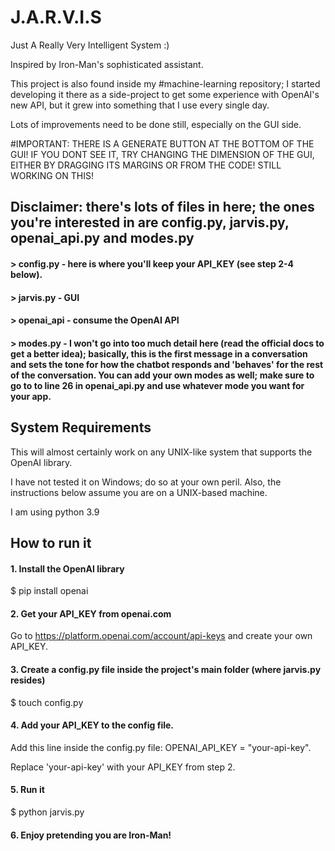 # J.A.R.V.I.S

Just A Really Very Intelligent System :)

Inspired by Iron-Man's sophisticated assistant.

This project is also found inside my #machine-learning repository; I started developing it there as a side-project to get some experience with OpenAI's new API, but it grew into something that I use every single day.

Lots of improvements need to be done still, especially on the GUI side.

#IMPORTANT: THERE IS A GENERATE BUTTON AT THE BOTTOM OF THE GUI! IF YOU DONT SEE IT, TRY CHANGING THE DIMENSION OF THE GUI, EITHER BY DRAGGING ITS MARGINS OR FROM THE CODE! STILL WORKING ON THIS!

## Disclaimer: there's lots of files in here; the ones you're interested in are config.py, jarvis.py, openai_api.py and modes.py

#### > config.py - here is where you'll keep your API_KEY (see step 2-4 below).
#### > jarvis.py - GUI
#### > openai_api - consume the OpenAI API
#### > modes.py - I won't go into too much detail here (read the official docs to get a better idea); basically, this is the first message in a conversation and sets the tone for how the chatbot responds and 'behaves' for the rest of the conversation. You can add your own modes as well; make sure to go to to line 26 in openai_api.py and use whatever mode you want for your app.

## System Requirements

This will almost certainly work on any UNIX-like system that supports the OpenAI library.

I have not tested it on Windows; do so at your own peril. Also, the instructions below assume you are on a UNIX-based machine.

I am using python 3.9


## How to run it

#### 1. Install the OpenAI library

$ pip install openai

#### 2. Get your API_KEY from openai.com

Go to https://platform.openai.com/account/api-keys and create your own API_KEY.

#### 3. Create a config.py file inside the project's main folder (where jarvis.py resides)

$ touch config.py

#### 4. Add your API_KEY to the config file.

Add this line inside the config.py file: OPENAI_API_KEY = "your-api-key".

Replace 'your-api-key' with your API_KEY from step 2.

#### 5. Run it

$ python jarvis.py

#### 6. Enjoy pretending you are Iron-Man!
